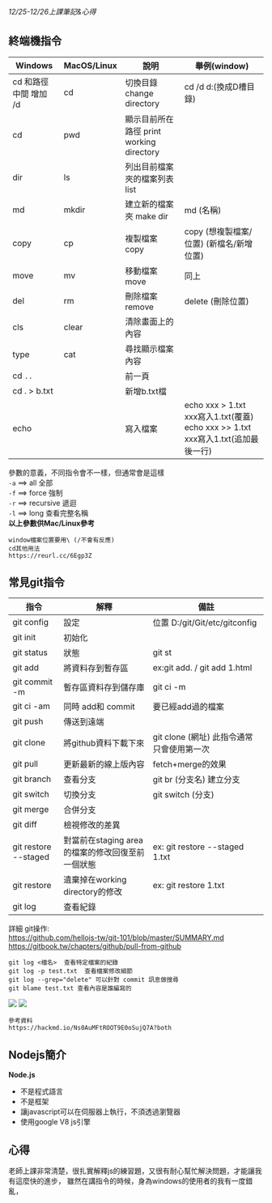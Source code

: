 ###### 12/25-12/26上課筆記&心得 

## 終端機指令

| Windows | MacOS/Linux | 說明 |舉例(window)|
|---------|---------|---------|---------|
| cd 和路徑中間 增加 /d  | cd     | 切換目錄 change directory   | cd /d d:(換成D槽目錄)|
| cd     | pwd    | 顯示目前所在路徑 print working directory |
| dir    | ls     | 列出目前檔案夾的檔案列表  list   |
| md     | mkdir  | 建立新的檔案夾  make dir   |md (名稱)    |
| copy   | cp     | 複製檔案   copy  |copy (想複製檔案/位置) (新檔名/新增位置)|
| move   | mv     | 移動檔案   move  |同上
| del    | rm     | 刪除檔案    remove |delete (刪除位置)|
| cls    | clear  | 清除畫面上的內容    |
|type    | cat    | 尋找顯示檔案內容    |
| cd `..`|        |前一頁|
| cd . > b.txt|        |新增b.txt檔|
| echo   |     |寫入檔案|echo xxx > 1.txt xxx寫入1.txt(覆蓋)    echo xxx >> 1.txt  xxx寫入1.txt(追加最後一行)


參數的意義，不同指令會不一樣，但通常會是這樣   
`-a` ==> all   全部   
`-f` ==> force 強制    
`-r` ==> recursive 遞迴   
`-l` ==> long 查看完整名稱   
**以上參數供Mac/Linux參考**


```
window檔案位置要用\ (/不會有反應)
cd其他用法
https://reurl.cc/6Egp3Z
```
## 常見git指令
|指令|解釋|備註|
|-----|-----|-----|
|git config |設定|位置 D:/git/Git/etc/gitconfig
|git init|初始化|
|git status|狀態|git st|
|git add|將資料存到暫存區|ex:git add. / git add 1.html|
|git commit -m|暫存區資料存到儲存庫|git ci -m|
|git ci -am|同時 add和 commit|要已經add過的檔案|
|git push|傳送到遠端||
|git clone|將github資料下載下來|git clone (網址) 此指令通常只會使用第一次|
|git pull|更新最新的線上版內容|fetch+merge的效果|
|git branch|查看分支|git br (分支名) 建立分支|
|git switch|切換分支|git switch (分支)
|git merge|合併分支|
|git diff|檢視修改的差異||
|git restore --staged |對當前在staging area的檔案的修改回復至前一個狀態|ex: git restore --staged 1.txt|
|git restore|遺棄掉在working directory的修改|ex: git restore 1.txt|
|git log|查看紀錄|



詳細 git操作:    
https://github.com/hellojs-tw/git-101/blob/master/SUMMARY.md   
https://gitbook.tw/chapters/github/pull-from-github
```
git log <檔名>  查看特定檔案的紀錄
git log -p test.txt  查看檔案修改細節
git log --grep="delete" 可以針對 commit 訊息做搜尋
git blame test.txt 查看內容是誰編寫的
```

![](https://i.imgur.com/iYbhwu4.png)
![](https://www.git-tower.com/learn/git/ebook/en/command-line/remote-repositories/introduction)

```
參考資料
https://hackmd.io/Ns0AuMFtROOT9E0oSujQ7A?both
```

## Nodejs簡介
**Node.js**
- 不是程式語言
- 不是框架
- 讓javascript可以在伺服器上執行，不須透過瀏覽器
- 使用google V8 js引擎

## 心得
老師上課非常清楚，很扎實解釋js的練習題，又很有耐心幫忙解決問題，才能讓我有這麼快的進步，
雖然在講指令的時候，身為windows的使用者的我有一度錯亂，